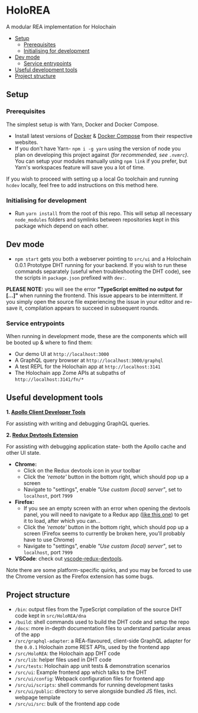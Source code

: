 # HoloREA

A modular REA implementation for Holochain

<!-- MarkdownTOC -->

- [Setup](#setup)
	- [Prerequisites](#prerequisites)
	- [Initialising for development](#initialising-for-development)
- [Dev mode](#dev-mode)
	- [Service entrypoints](#service-entrypoints)
- [Useful development tools](#useful-development-tools)
- [Project structure](#project-structure)

<!-- /MarkdownTOC -->



## Setup

### Prerequisites

The simplest setup is with Yarn, Docker and Docker Compose.

- Install latest versions of [Docker](https://docs.docker.com/install/) & [Docker Compose](https://docs.docker.com/compose/install/) from their respective websites.
- If you don't have Yarn- `npm i -g yarn` using the version of node you plan on developing this project against *(for recommended, see `.nvmrc`)*. You can setup your modules manually using `npm link` if you prefer, but Yarn's workspaces feature will save you a lot of time.

If you wish to proceed with setting up a local Go toolchain and running `hcdev` locally, feel free to add instructions on this method here.

### Initialising for development

- Run `yarn install` from the root of this repo. This will setup all necessary `node_modules` folders and symlinks between repositories kept in this package which depend on each other.



## Dev mode

- `npm start` gets you both a webserver pointing to `src/ui` and a Holochain 0.0.1 Prototype DHT running for your backend. If you wish to run these commands separately (useful when troubleshooting the DHT code), see the scripts in `package.json` prefixed with `dev:`.

**PLEASE NOTE:** you will see the error **"TypeScript emitted no output for [...]"** when running the frontend. This issue appears to be intermittent. If you simply open the source file experiencing the issue in your editor and re-save it, compilation appears to succeed in subsequent rounds.


### Service entrypoints

When running in development mode, these are the components which will be booted up & where to find them:

- Our demo UI at `http://localhost:3000`
- A GraphQL query browser at `http://localhost:3000/graphql`
- A test REPL for the Holochain app at `http://localhost:3141`
- The Holochain app Zome APIs at subpaths of `http://localhost:3141/fn/*`


## Useful development tools


**1. [Apollo Client Developer Tools](https://github.com/apollographql/apollo-client-devtools)**

For assisting with writing and debugging GraphQL queries.


**2. [Redux Devtools Extension](https://github.com/zalmoxisus/redux-devtools-extension)**

For assisting with debugging application state- both the Apollo cache and other UI state.

- **Chrome:**
	- Click on the Redux devtools icon in your toolbar
	- Click the *'remote'* button in the bottom right, which should pop up a screen
	- Navigate to "settings", enable *"Use custom (local) server"*, set to `localhost`, port `7999`
- **Firefox:**
	- If you see an empty screen with an error when opening the devtools panel, you will need to navigate to a Redux app ([like this one](http://zalmoxisus.github.io/examples/counter/)) to get it to load, after which you can...
	- Click the *'remote'* button in the bottom right, which should pop up a screen (Firefox seems to currently be broken here, you'll probably have to use Chrome)
	- Navigate to "settings", enable *"Use custom (local) server"*, set to `localhost`, port `7999`
- **VSCode**: check out [vscode-redux-devtools](https://github.com/jkzing/vscode-redux-devtools).

Note there are some platform-specific quirks, and you may be forced to use the Chrome version as the Firefox extension has some bugs.



## Project structure

- `/bin`: output files from the TypeScript compilation of the source DHT code kept in `src/HoloREA/dna`
- `/build`: shell commands used to build the DHT code and setup the repo
- `/docs`: more in-depth documentation files to understand particular areas of the app
- `/src/graphql-adapter`: a REA-flavoured, client-side GraphQL adapter for the `0.0.1` Holochain zome REST APIs, used by the frontend app
- `/src/HoloREA`: the Holochain app DHT code
- `/src/lib`: helper files used in DHT code
- `/src/tests`: Holochain app unit tests & demonstration scenarios
- `/src/ui`: Example frontend app which talks to the DHT
- `/src/ui/config`: Webpack configuration files for frontend app
- `/src/ui/scripts`: shell commands for running development tasks
- `/src/ui/public`: directory to serve alongside bundled JS files, incl. webpage template
- `/src/ui/src`: bulk of the frontend app code
